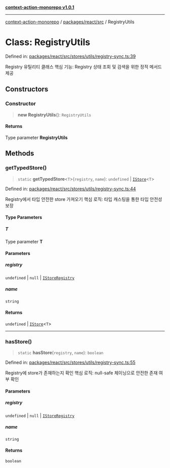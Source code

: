 [**context-action-monorepo v1.0.1**](../../../../README.md)

***

[context-action-monorepo](../../../../README.md) / [packages/react/src](../README.md) / RegistryUtils

# Class: RegistryUtils

Defined in: [packages/react/src/stores/utils/registry-sync.ts:39](https://github.com/mineclover/context-action/blob/2861d61b4b5d930e9e7f5277983455dc296dc859/packages/react/src/stores/utils/registry-sync.ts#L39)

Registry 유틸리티 클래스
핵심 기능: Registry 상태 조회 및 검색을 위한 정적 메서드 제공

## Constructors

### Constructor

> **new RegistryUtils**(): `RegistryUtils`

#### Returns

Type parameter **RegistryUtils**

## Methods

### getTypedStore()

> `static` **getTypedStore**&lt;`T`&gt;(`registry`, `name`): `undefined` \| [`IStore`](../interfaces/IStore.md)&lt;`T`&gt;

Defined in: [packages/react/src/stores/utils/registry-sync.ts:44](https://github.com/mineclover/context-action/blob/2861d61b4b5d930e9e7f5277983455dc296dc859/packages/react/src/stores/utils/registry-sync.ts#L44)

Registry에서 타입 안전한 store 가져오기
핵심 로직: 타입 캐스팅을 통한 타입 안전성 보장

#### Type Parameters

##### T

Type parameter **T**

#### Parameters

##### registry

`undefined` | `null` | [`IStoreRegistry`](../interfaces/IStoreRegistry.md)

##### name

`string`

#### Returns

`undefined` \| [`IStore`](../interfaces/IStore.md)&lt;`T`&gt;

***

### hasStore()

> `static` **hasStore**(`registry`, `name`): `boolean`

Defined in: [packages/react/src/stores/utils/registry-sync.ts:55](https://github.com/mineclover/context-action/blob/2861d61b4b5d930e9e7f5277983455dc296dc859/packages/react/src/stores/utils/registry-sync.ts#L55)

Registry에 store가 존재하는지 확인
핵심 로직: null-safe 체이닝으로 안전한 존재 여부 확인

#### Parameters

##### registry

`undefined` | `null` | [`IStoreRegistry`](../interfaces/IStoreRegistry.md)

##### name

`string`

#### Returns

`boolean`
